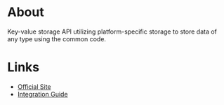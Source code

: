 # About

Key-value storage API utilizing platform-specific storage to store data of any type using the common code.

# Links

- [Official Site](https://github.com/russhwolf/multiplatform-settings)
- [Integration Guide](https://github.com/russhwolf/multiplatform-settings?tab=readme-ov-file#no-arg-module)

